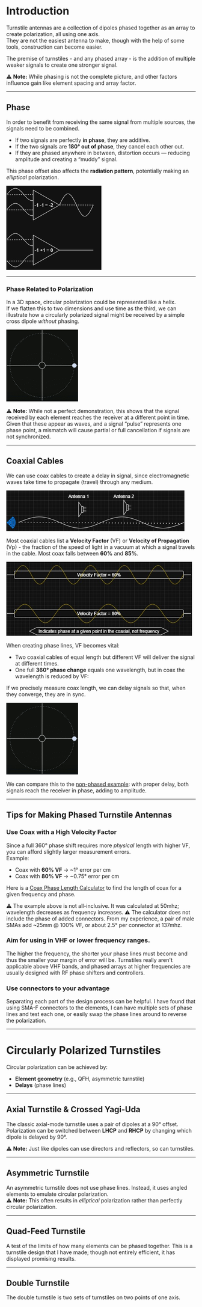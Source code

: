 # Introduction
Turnstile antennas are a collection of dipoles phased together as an array to create polarization, all using one axis.  
They are not the easiest antenna to make, though with the help of some tools, construction can become easier.

The premise of turnstiles - and any phased array - is the addition of multiple weaker signals to create one stronger signal.  

⚠ **Note:** While phasing is not the complete picture, and other factors influence gain like element spacing and array factor.

---

## Phase
In order to benefit from receiving the same signal from multiple sources, the signals need to be combined.  

- If two signals are perfectly **in phase**, they are additive.
- If the two signals are **180° out of phase**, they cancel each other out.
- If they are phased anywhere in between, distortion occurs — reducing amplitude and creating a “muddy” signal.  

This phase offset also affects the **radiation pattern**, potentially making an *elliptical* polarization.

![Combining two signals](./images/mixing.jpg "Combining two signals")

---

### Phase Related to Polarization
In a 3D space, circular polarization could be represented like a helix.  
If we flatten this to two dimensions and use time as the third, we can illustrate how a circularly polarized signal might be received by a simple cross dipole *without* phasing.

![Circular Polarization](./images/circular_polarization.gif "Circular Polarization")

⚠ **Note:** While not a perfect demonstration, this shows that the signal received by each element reaches the receiver at a different point in time.  
Given that these appear as waves, and a signal “pulse” represents one phase point, a mismatch will cause partial or full cancellation if signals are not synchronized.

---

## Coaxial Cables
We can use coax cables to create a delay in signal, since electromagnetic waves take time to propagate (travel) through any medium.

![Phase measurement](./images/sampling.jpg "Phase measurement")

Most coaxial cables list a **Velocity Factor** (VF) or **Velocity of Propagation** (Vp) - the fraction of the speed of light in a vacuum at which a signal travels in the cable. Most coax falls between **60%** and **85%**.

![Velocity Factor](./images/VF.jpg "Velocity Factor")

When creating phase lines, VF becomes vital:  
- Two coaxial cables of equal length but different VF will deliver the signal at different times.
- One full **360° phase change** equals one wavelength, but in coax the wavelength is reduced by VF:  

If we precisely measure coax length, we can delay signals so that, when they converge, they are in sync.

![Circular Polarization in Phase](./images/phased_circular_polarization.gif "Circular Polarization in Phase")

We can compare this to the [non-phased example](#phase-related-to-polarization): with proper delay, both signals reach the receiver in phase, adding to amplitude.

---

## Tips for Making Phased Turnstile Antennas

### Use Coax with a High Velocity Factor
Since a full 360° phase shift requires more *physical* length with higher VF, you can afford slightly larger measurement errors.  
Example:  
- Coax with **60% VF** → ~1° error per cm
- Coax with **80% VF** → ~0.75° error per cm

Here is a [Coax Phase Length Calculator](https://moddermax.github.io/Turnstile/calculator.html) to find the length of coax for a given frequency and phase. 

⚠ The example above is not all-inclusive. It was calculated at 50mhz; wavelength decreases as frequency increases.
⚠ The calculator does not include the phase of added connectors. From my experience, a pair of male SMAs add ~25mm @ 100% VF, or about 2.5° per connector at 137mhz.

### Aim for using in VHF or lower frequency ranges.
The higher the frequency, the shorter your phase lines must become and thus the smaller your margin of error will be. Turnstiles really aren't applicable above VHF bands, and phased arrays at higher frequencies are usually designed with RF phase shifters and controllers.

### Use connectors to your advantage
Separating each part of the design process can be helpful. I have found that using SMA-F connectors to the elements, I can have multiple sets of phase lines and test each one, or easily swap the phase lines around to reverse the polarization.

---

# Circularly Polarized Turnstiles
Circular polarization can be achieved by:
- **Element geometry** (e.g., QFH, asymmetric turnstile)
- **Delays** (phase lines)

---

## Axial Turnstile & Crossed Yagi-Uda
The classic axial-mode turnstile uses a pair of dipoles at a 90° offset.  
Polarization can be switched between **LHCP** and **RHCP** by changing which dipole is delayed by 90°.

⚠ **Note:** Just like dipoles can use directors and reflectors, so can turnstiles.

---

## Asymmetric Turnstile
An asymmetric turnstile does not use phase lines. Instead, it uses angled elements to emulate circular polarization.  
⚠ **Note:** This often results in *elliptical* polarization rather than perfectly circular polarization.

---

## Quad-Feed Turnstile
A test of the limits of how many elements can be phased together. This is a turnstile design that I have made; though not entirely efficient, it has displayed promising results. 

--- 

## Double Turnstile
The double turnstile is two sets of turnstiles on two points of one axis.
